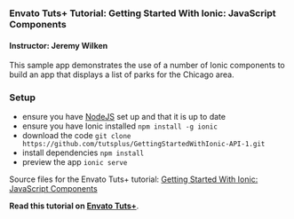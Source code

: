 ### Envato Tuts+ Tutorial: Getting Started With Ionic: JavaScript Components

#### Instructor: Jeremy Wilken

This sample app demonstrates the use of a number of Ionic components to build an app that displays a list of parks for the Chicago area.

### Setup

* ensure you have [NodeJS](https://nodejs.org) set up and that it is up to date
* ensure you have Ionic installed `npm install -g ionic`
* download the code `git clone https://github.com/tutsplus/GettingStartedWithIonic-API-1.git`
* install dependencies `npm install`
* preview the app `ionic serve`

Source files for the Envato Tuts+ tutorial: [Getting Started With Ionic: JavaScript Components](http://code.tutsplus.com/tutorials/getting-started-with-ionic-javascript-components--cms-26168)

**Read this tutorial on [Envato Tuts+](https://code.tutsplus.com)**.
